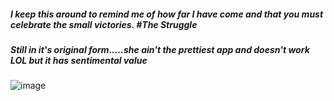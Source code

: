 ##### I keep this around to remind me of how far I have come and that you must celebrate the small victories. #The Struggle
##### Still in it's original form.....she ain't the prettiest app and doesn't work LOL but it has sentimental value


![image](https://cloud.githubusercontent.com/assets/18251657/22615999/dbd7ba02-ea71-11e6-8727-b1f060254ae8.png)
